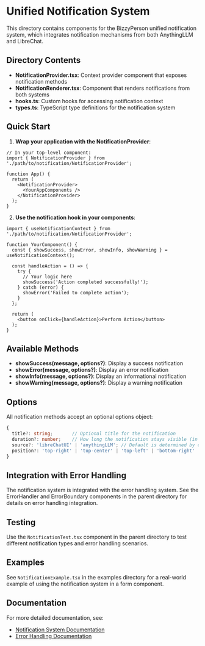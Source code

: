 # Unified Notification System

This directory contains components for the BizzyPerson unified notification system, which integrates notification mechanisms from both AnythingLLM and LibreChat.

## Directory Contents

- **NotificationProvider.tsx**: Context provider component that exposes notification methods
- **NotificationRenderer.tsx**: Component that renders notifications from both systems
- **hooks.ts**: Custom hooks for accessing notification context
- **types.ts**: TypeScript type definitions for the notification system

## Quick Start

1. **Wrap your application with the NotificationProvider**:

```tsx
// In your top-level component:
import { NotificationProvider } from './path/to/notification/NotificationProvider';

function App() {
  return (
    <NotificationProvider>
      <YourAppComponents />
    </NotificationProvider>
  );
}
```

2. **Use the notification hook in your components**:

```tsx
import { useNotificationContext } from './path/to/notification/NotificationProvider';

function YourComponent() {
  const { showSuccess, showError, showInfo, showWarning } = useNotificationContext();
  
  const handleAction = () => {
    try {
      // Your logic here
      showSuccess('Action completed successfully!');
    } catch (error) {
      showError('Failed to complete action');
    }
  };
  
  return (
    <button onClick={handleAction}>Perform Action</button>
  );
}
```

## Available Methods

- **showSuccess(message, options?)**: Display a success notification
- **showError(message, options?)**: Display an error notification
- **showInfo(message, options?)**: Display an informational notification
- **showWarning(message, options?)**: Display a warning notification

## Options

All notification methods accept an optional options object:

```typescript
{
  title?: string;       // Optional title for the notification
  duration?: number;    // How long the notification stays visible (in ms)
  source?: 'libreChatUI' | 'anythingLLM'; // Default is determined by code location
  position?: 'top-right' | 'top-center' | 'top-left' | 'bottom-right' | 'bottom-center' | 'bottom-left';
}
```

## Integration with Error Handling

The notification system is integrated with the error handling system. See the ErrorHandler and ErrorBoundary components in the parent directory for details on error handling integration.

## Testing

Use the `NotificationTest.tsx` component in the parent directory to test different notification types and error handling scenarios.

## Examples

See `NotificationExample.tsx` in the examples directory for a real-world example of using the notification system in a form component.

## Documentation

For more detailed documentation, see:

- [Notification System Documentation](../../../docs/bp-ui--notification-system.md)
- [Error Handling Documentation](../../../docs/bp-ui--error-handling.md) 